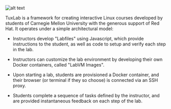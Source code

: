 ![alt text](./tuxlab-assets/screenshots/lab_view.png "Lab View")

TuxLab is a framework for creating interactive Linux courses developed
by students of Carnegie Mellon University with the generous support
of Red Hat. It operates under a simple architectural model:

* Instructors develop "Labfiles" using Javascript, which provide instructions
  to the student, as well as code to setup and verify each step in the lab.

* Instructors can customize the lab environment by developing their own Docker
  containers, called "LabVM Images".

* Upon starting a lab, students are provisioned a Docker container, and their
  browser (or terminal if they so choose) is connected via an SSH proxy.

* Students complete a sequence of tasks defined by the instructor,
  and are provided instantaneous feedback on each step of the lab.
